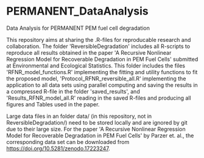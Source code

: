 # PERMANENT_DataAnalysis
Data Analysis for PERMANENT PEM fuel cell degradation

This repository aims at sharing the .R-files for reproducable research and collaboration.
The folder 'ReversibleDegradation' includes all R-scripts to reproduce all results obtained in the paper 
'A Recursive Nonlinear Regression Model for Recoverable Degradation in PEM Fuel Cells' submitted at Environmental and Ecological Statistics.
This folder includes the files 'RFNR_model_functions.R' implementing the fitting and utility 
functions to fit the proposed model, 'Protocol_RFNR_reversible_all.R' implementing the application
to all data sets using parallel computing and saving the results in a compressed R-file in the folder 'saved_results',
and 'Results_RFNR_model_all.R' reading in the saved R-files and producing all figures and Tables used in the paper.

Large data files in an folder data/ (in this repository, not in ReversibleDegradation/) need to be stored locally and are ignored by git due to their large size.
For the paper 'A Recursive Nonlinear Regression Model for Recoverable Degradation in PEM Fuel Cells' by Parzer et. al., the corresponding data set can be downloaded from https://doi.org/10.5281/zenodo.17223247.
